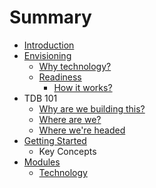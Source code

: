 # Summary

* [Introduction](README.md)
* [Envisioning](envisioning.md)
   * [Why technology?](methodology.md)
   * [Readiness](readiness/readiness.md)
       * [How it works?](readiness/how_it_works.md)
* TDB 101
   * [Why are we building this?](why_are_we_building_this.md)
   * [Where are we?](where_are_we.md)
   * [Where we're headed](where_were_headed.md)
* [Getting Started](getting_started.md)
   * Key Concepts
* [Modules](modules.md)
   * [Technology](modules/technology.md)

